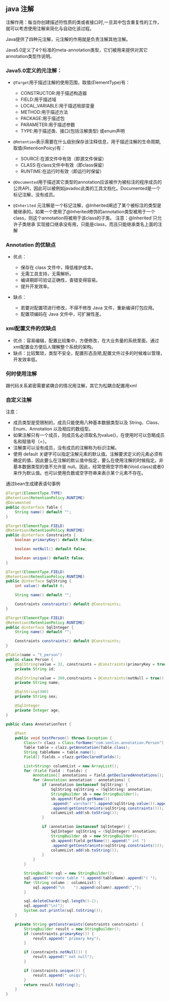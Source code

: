 ## java 注解

注解作用：每当你创建描述符性质的类或者接口时,一旦其中包含重复性的工作，就可以考虑使用注解来简化与自动化该过程。

Java提供了四种元注解，元注解的作用就是负责注解其他注解。

Java5.0定义了4个标准的meta-annotation类型，它们被用来提供对其它 annotation类型作说明。

### Java5.0定义的元注解：
- `@Target`用于描述注解的使用范围，取值(ElementType)有：
    - CONSTRUCTOR:用于描述构造器
    - FIELD:用于描述域
    - LOCAL_VARIABLE:用于描述局部变量
    - METHOD:用于描述方法
    - PACKAGE:用于描述包
    - PARAMETER:用于描述参数
    - TYPE:用于描述类、接口(包括注解类型) 或enum声明
    
- `@Retention`表示需要在什么级别保存该注释信息，用于描述注解的生命周期,取值(RetentionPoicy)有：
    - SOURCE:在源文件中有效（即源文件保留）
    - CLASS:在class文件中有效（即class保留）
    - RUNTIME:在运行时有效（即运行时保留）

- `@Documented`用于描述其它类型的annotation应该被作为被标注的程序成员的公共API，因此可以被例如javadoc此类的工具文档化。Documented是一个标记注解，没有成员。

- `@Inherited` 元注解是一个标记注解，@Inherited阐述了某个被标注的类型是被继承的。如果一个使用了@Inherited修饰的annotation类型被用于一个class，则这个annotation将被用于该class的子类。
注意：@Inherited`只允许子类继承 实现接口继承没有用，只能是class，而且只能继承类名上面的注解

### Annotation 的优缺点 
- 优点：
    - 保存在 class 文件中，降低维护成本。
    - 无需工具支持，无需解析。
    - 编译期即可验证正确性，查错变得容易。
    - 提升开发效率。
    
- 缺点：
    - 若要对配置项进行修改，不得不修改 Java 文件，重新编译打包应用。 
    - 配置项编码在 Java 文件中，可扩展性差。
    
### xml配置文件的优缺点
- 优点：容易编辑，配置比较集中，方便修改，在大业务量的系统里面，通过xml配置会方便后人理解整个系统的架构。
- 缺点：比较繁琐，类型不安全，配置形态丑陋,配置文件过多的时候难以管理，开发效率低。

### 何时使用注解
跟代码关系紧密需要紧耦合的情况用注解，其它为松耦合配置用xml

### 自定义注解
注意：
- 成员类型是受限制的，成员只能使用八种基本数据类型以及 String、Class、Enum、Annotation 以及相应的数组型。
- 如果注解只有一个成员，则成员名必须取名为value()，在使用时可以忽略成员名和赋值号（=）。
- 注解类可以没有成员，没有成员的注解称为标识注解。
- 使用 default 关键字可以指定注解元素的默认值。注解要求定义的元素必须有确定的值，因此要么在注解的默认值中指定，要么在使用注解的时候指定。非基本数据类型的值不允许是 null。因此，经常使用空字符串(Void.class)或者0来作为默认值。也可以使用负数或空字符串来表示某个元素不存在。

通过bean生成建表语句事例
```java
@Target(ElementType.TYPE)
@Retention(RetentionPolicy.RUNTIME)
@Documented
public @interface Table {
    String name() default "";
}
```

```java
@Target(ElementType.FIELD)
@Retention(RetentionPolicy.RUNTIME)
public @interface Constraints {
    boolean primaryKey() default false;

    boolean notNull() default false;

    boolean unique() default false;
}
```

```java
@Target(ElementType.FIELD)
@Retention(RetentionPolicy.RUNTIME)
public @interface SqlString {
    int value() default 0;

    String name() default "";

    Constraints constraints() default @Constraints;
}
```

```java
@Target(ElementType.FIELD)
@Retention(RetentionPolicy.RUNTIME)
public @interface SqlInteger {
    String name() default "";

    Constraints constraints() default @Constraints;
}
```

```java
@Table(name = "t_person")
public class Person {
    @SqlString(value = 32, constraints = @Constraints(primaryKey = true))
    private String id;

    @SqlString(value = 300,constraints = @Constraints(notNull = true))
    private String name;

    @SqlString(300)
    private String sex;

    @SqlInteger
    private Integer age;
}
```

```java
public class AnnotationTest {
    
    @Test
    public void testPerson() throws Exception {
        Class<?> clazz = Class.forName("com.senlin.annotation.Person");
        Table table = clazz.getAnnotation(Table.class);
        String tableName = table.name();
        Field[] fields = clazz.getDeclaredFields();

        List<String> columnList = new ArrayList();
        for (Field field : fields) {
            Annotation[] annotations = field.getDeclaredAnnotations();
            for (Annotation annotation : annotations) {
                if (annotation instanceof SqlString) {
                    SqlString sqlString = (SqlString) annotation;
                    StringBuilder sb = new StringBuilder();
                    sb.append(field.getName())
					.append(" varchar(").append(sqlString.value()).append(") ")
					.append(getConstranints(sqlString.constraints()));
                    columnList.add(sb.toString());
                }

                if (annotation instanceof SqlInteger) {
                    SqlInteger sqlString = (SqlInteger) annotation;
                    StringBuilder sb = new StringBuilder();
                    sb.append(field.getName()).append(" int ")
					.append(getConstranints(sqlString.constraints()));
                    columnList.add(sb.toString());
                }
            }
        }

        StringBuilder sql = new StringBuilder();
        sql.append("create table ").append(tableName).append("( ");
        for (String column : columnList) {
            sql.append("\n    ").append(column).append(",");
        }

        sql.deleteCharAt(sql.length()-1);
        sql.append("\n)");
        System.out.println(sql.toString());
    }

    private String getConstranints(Constraints constraints) {
        StringBuilder result = new StringBuilder();
        if (constraints.primaryKey()) {
            result.append(" primary key");
        }

        if (constraints.notNull()) {
            result.append(" not null");
        }

        if (constraints.unique()) {
            result.append(" uniqu");
        }
        return result.toString();
    }
}
```

